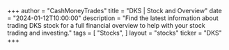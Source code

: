 +++
author = "CashMoneyTrades"
title = "DKS | Stock and Overview"
date = "2024-01-12T10:00:00"
description = "Find the latest information about trading DKS stock for a full financial overview to help with your stock trading and investing."
tags = [
"Stocks",
]
layout = "stocks"
ticker = "DKS"
+++
        


    
        